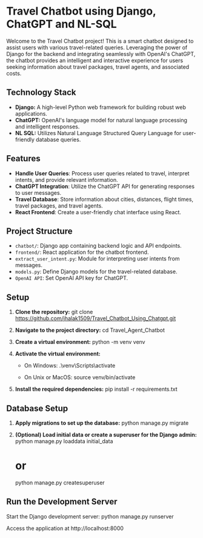 # Travel Chatbot using Django, ChatGPT and NL-SQL

Welcome to the Travel Chatbot project! This is a smart chatbot designed to assist users with various travel-related queries. Leveraging the power of Django for the backend and integrating seamlessly with OpenAI's ChatGPT, the chatbot provides an intelligent and interactive experience for users seeking information about travel packages, travel agents, and associated costs.

## Technology Stack

- **Django:** A high-level Python web framework for building robust web applications.
- **ChatGPT:** OpenAI's language model for natural language processing and intelligent responses.
- **NL SQL:** Utilizes Natural Language Structured Query Language for user-friendly database queries.

## Features

- **Handle User Queries**: Process user queries related to travel, interpret intents, and provide relevant information.
- **ChatGPT Integration**: Utilize the ChatGPT API for generating responses to user messages.
- **Travel Database**: Store information about cities, distances, flight times, travel packages, and travel agents.
- **React Frontend**: Create a user-friendly chat interface using React.

## Project Structure

- `chatbot/`: Django app containing backend logic and API endpoints.
- `frontend/`: React application for the chatbot frontend.
- `extract_user_intent.py`: Module for interpreting user intents from messages.
- `models.py`: Define Django models for the travel-related database.
- `OpenAI API`: Set OpenAI API key for ChatGPT.

## Setup

1. **Clone the repository:**
    git clone https://github.com/jhalak1509/Travel_Chatbot_Using_Chatgpt.git

2. **Navigate to the project directory:**
    cd Travel_Agent_Chatbot

3. **Create a virtual environment:**
    python -m venv venv

4. **Activate the virtual environment:**
    - On Windows:
        .\venv\Scripts\activate

    - On Unix or MacOS:
        source venv/bin/activate

5. **Install the required dependencies:**
    pip install -r requirements.txt
  

## Database Setup

1. **Apply migrations to set up the database:**
    python manage.py migrate

2. **(Optional) Load initial data or create a superuser for the Django admin:**
    python manage.py loaddata initial_data
    # or
    python manage.py createsuperuser

## Run the Development Server

Start the Django development server:
python manage.py runserver

Access the application at http://localhost:8000
